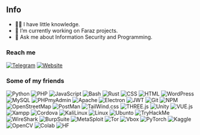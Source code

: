 ## Info

- 🤏🏻 I have little knowledge.
- 🔭 I’m currently working on Faraz projects.
- 💬 Ask me about Information Security and Programming.

### Reach me
[![Telegram](https://img.shields.io/badge/Telegram-2CA5E0?style=for-the-badge&logo=telegram&logoColor=white)](https://t.me/seyedhossein7310)
[![Website](https://img.shields.io/badge/website-000000?style=for-the-badge&logo=About.me&logoColor=white)](https://HosseiniMotlagh.ir) 

### Some of my friends
![Python](https://img.shields.io/badge/Python-FFD43B?style=for-the-badge&logo=python&logoColor=blue) ![PHP](https://img.shields.io/badge/PHP-777BB4?style=for-the-badge&logo=php&logoColor=white) ![JavaScript](https://img.shields.io/badge/JavaScript-323330?style=for-the-badge&logo=javascript&logoColor=F7DF1E) ![Bash](https://img.shields.io/badge/Bash-4EAA25?logo=gnubash&logoColor=fff) ![Rust](https://img.shields.io/badge/Rust-%23000000.svg?e&logo=rust&logoColor=white)
![CSS](https://img.shields.io/badge/CSS3-1572B6?style=for-the-badge&logo=css3&logoColor=white) ![HTML](https://img.shields.io/badge/HTML5-E34F26?style=for-the-badge&logo=html5&logoColor=white) ![WordPress](https://img.shields.io/badge/Wordpress-21759B?style=for-the-badge&logo=wordpress&logoColor=white) ![MySQL](https://img.shields.io/badge/MySQL-005C84?style=for-the-badge&logo=mysql&logoColor=white) ![PHPmyAdmin](https://img.shields.io/badge/phpmyadmin-6C78AF?style=for-the-badge&logo=phpmyadmin&logoColor=white) ![Apache](https://img.shields.io/badge/Apache-D22128?style=for-the-badge&logo=Apache&logoColor=white) ![Electron](https://img.shields.io/badge/Electron-2B2E3A?style=for-the-badge&logo=electron&logoColor=9FEAF9) ![JWT](https://img.shields.io/badge/JWT-000000?style=for-the-badge&logo=JSON%20web%20tokens&logoColor=white) ![Git](https://img.shields.io/badge/GIT-E44C30?style=for-the-badge&logo=git&logoColor=white) ![NPM](https://img.shields.io/badge/npm-CB3837?style=for-the-badge&logo=npm&logoColor=white) ![OpenStreetMap](https://img.shields.io/badge/OpenStreetMap-7EBC6F?style=for-the-badge&logo=OpenStreetMap&logoColor=white) ![PostMan](https://img.shields.io/badge/Postman-FF6C37?style=for-the-badge&logo=Postman&logoColor=white) ![TailWind.css](https://img.shields.io/badge/Tailwind_CSS-38B2AC?style=for-the-badge&logo=tailwind-css&logoColor=white) ![THREE.js](https://img.shields.io/badge/ThreeJs-black?style=for-the-badge&logo=three.js&logoColor=white) ![Unity](https://img.shields.io/badge/Unity-100000?style=for-the-badge&logo=unity&logoColor=white) ![VUE.js](https://img.shields.io/badge/Vue%20js-35495E?style=for-the-badge&logo=vuedotjs&logoColor=4FC08D) ![Xampp](https://img.shields.io/badge/Xampp-F37623?style=for-the-badge&logo=xampp&logoColor=white) ![Cordova](https://img.shields.io/badge/Cordova-35434F?style=for-the-badge&logo=apache-cordova&logoColor=E8E8E8) ![KaliLinux](https://img.shields.io/badge/Kali_Linux-557C94?style=for-the-badge&logo=kali-linux&logoColor=white) ![Linux](https://img.shields.io/badge/Linux-FCC624?style=for-the-badge&logo=linux&logoColor=black) ![Ubunto](https://img.shields.io/badge/Ubuntu-E95420?style=for-the-badge&logo=ubuntu&logoColor=white) ![TryHackMe](https://img.shields.io/badge/TryHackMe-212C42?style=for-the-badge&logo=TryHackMe&logoColor=white) ![WireShark](https://img.shields.io/badge/Wireshark-1679A7?style=for-the-badge&logo=Wireshark&logoColor=white) ![BurpSuite](https://img.shields.io/badge/burpsuite-FF6633?style=for-the-badge&logo=burpsuite&logoColor=white) ![MetaSploit](https://img.shields.io/badge/metasploit-2596CD?style=for-the-badge&logo=metasploit&logoColor=white) ![Tor](https://img.shields.io/badge/Tor_Browser-7D4698?style=for-the-badge&logo=Tor-Browser&logoColor=white) ![Vbox](https://img.shields.io/badge/VirtualBox-21416b?style=for-the-badge&logo=VirtualBox&logoColor=white)
![PyTorch](https://img.shields.io/badge/PyTorch-EE4C2C?style=for-the-badge&logo=pytorch&logoColor=white) ![Kaggle](https://img.shields.io/badge/Kaggle-20BEFF?style=for-the-badge&logo=Kaggle&logoColor=white) ![OpenCV](https://img.shields.io/badge/OpenCV-27338e?style=for-the-badge&logo=OpenCV&logoColor=white) ![Colab](https://img.shields.io/badge/Colab-F9AB00?style=for-the-badge&logo=googlecolab&color=525252) ![HF](https://img.shields.io/badge/-HuggingFace-FDEE21?style=for-the-badge&logo=HuggingFace&logoColor=black) 
